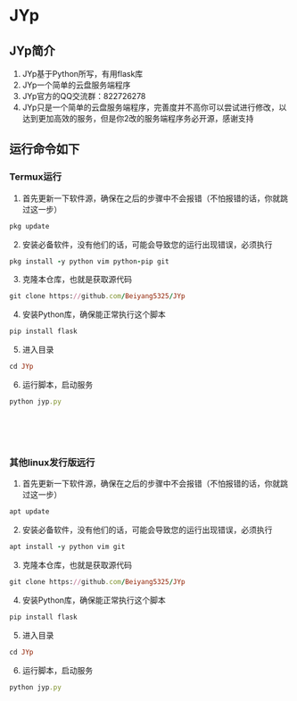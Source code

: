 # JYp
## JYp简介
1. JYp基于Python所写，有用flask库
2. JYp一个简单的云盘服务端程序
3. JYp官方的QQ交流群：822726278
4. JYp只是一个简单的云盘服务端程序，完善度并不高你可以尝试进行修改，以达到更加高效的服务，但是你2改的服务端程序务必开源，感谢支持

## 运行命令如下

### Termux运行
1. 首先更新一下软件源，确保在之后的步骤中不会报错（不怕报错的话，你就跳过这一步）
```ruby
pkg update
```

2. 安装必备软件，没有他们的话，可能会导致您的运行出现错误，必须执行
```ruby
pkg install -y python vim python-pip git
```

3. 克隆本仓库，也就是获取源代码
```ruby
git clone https://github.com/Beiyang5325/JYp
```

4. 安装Python库，确保能正常执行这个脚本
```ruby
pip install flask
```

5. 进入目录
```ruby
cd JYp
```

6. 运行脚本，启动服务
```ruby
python jyp.py
```

<br><br><br>


### 其他linux发行版远行
1. 首先更新一下软件源，确保在之后的步骤中不会报错（不怕报错的话，你就跳过这一步）
```ruby
apt update
```

2. 安装必备软件，没有他们的话，可能会导致您的运行出现错误，必须执行
```ruby
apt install -y python vim git
```

3. 克隆本仓库，也就是获取源代码
```ruby
git clone https://github.com/Beiyang5325/JYp
```

4. 安装Python库，确保能正常执行这个脚本
```ruby
pip install flask
```

5. 进入目录
```ruby
cd JYp
```

6. 运行脚本，启动服务
```ruby
python jyp.py
```
